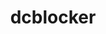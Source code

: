 ---
title: dcblocker
permalink: /docs/StandardLibrary#dcblocker
parent: Standard Library
has_children: false
nav_order: 9
---